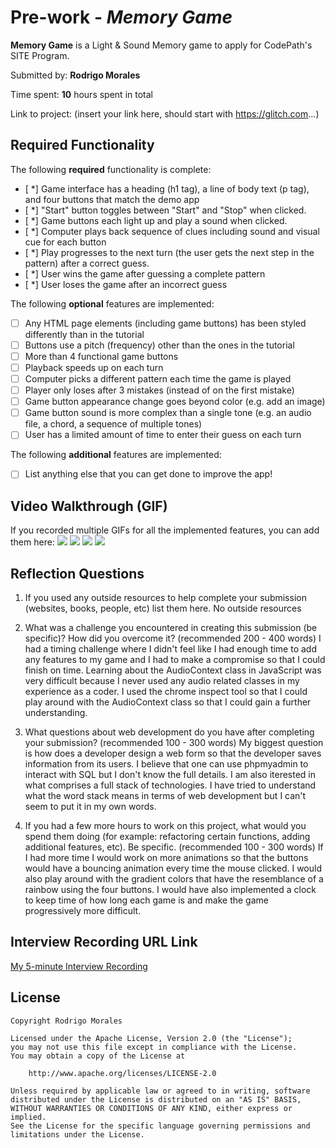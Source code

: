 # Pre-work - *Memory Game*

**Memory Game** is a Light & Sound Memory game to apply for CodePath's SITE Program. 

Submitted by: **Rodrigo Morales**

Time spent: **10** hours spent in total

Link to project: (insert your link here, should start with https://glitch.com...)

## Required Functionality

The following **required** functionality is complete:

* [ *] Game interface has a heading (h1 tag), a line of body text (p tag), and four buttons that match the demo app
* [ *] "Start" button toggles between "Start" and "Stop" when clicked. 
* [ *] Game buttons each light up and play a sound when clicked. 
* [ *] Computer plays back sequence of clues including sound and visual cue for each button
* [ *] Play progresses to the next turn (the user gets the next step in the pattern) after a correct guess. 
* [ *] User wins the game after guessing a complete pattern
* [ *] User loses the game after an incorrect guess

The following **optional** features are implemented:

* [ ] Any HTML page elements (including game buttons) has been styled differently than in the tutorial
* [ ] Buttons use a pitch (frequency) other than the ones in the tutorial
* [ ] More than 4 functional game buttons
* [ ] Playback speeds up on each turn
* [ ] Computer picks a different pattern each time the game is played
* [ ] Player only loses after 3 mistakes (instead of on the first mistake)
* [ ] Game button appearance change goes beyond color (e.g. add an image)
* [ ] Game button sound is more complex than a single tone (e.g. an audio file, a chord, a sequence of multiple tones)
* [ ] User has a limited amount of time to enter their guess on each turn

The following **additional** features are implemented:

- [ ] List anything else that you can get done to improve the app!

## Video Walkthrough (GIF)

If you recorded multiple GIFs for all the implemented features, you can add them here:
![](gif1-link-here)
![](gif2-link-here)
![](gif3-link-here)
![](gif4-link-here)

## Reflection Questions
1. If you used any outside resources to help complete your submission (websites, books, people, etc) list them here. 
No outside resources

2. What was a challenge you encountered in creating this submission (be specific)? How did you overcome it? (recommended 200 - 400 words) 
I had a timing challenge where I didn't feel like I had enough time to add any features to my game and I had to make a compromise so that I could finish on time. Learning about the AudioContext class in JavaScript was very difficult because I never used any audio related classes in my experience as a coder. I used the chrome inspect tool so that I could play around with the AudioContext class so that I could gain a further understanding.

3. What questions about web development do you have after completing your submission? (recommended 100 - 300 words) 
My biggest question is how does a developer design a web form so that the developer saves information from its users. I believe that one can use phpmyadmin to interact with SQL but I don't know the full details. I am also iterested in what comprises a full stack of technologies. I have tried to understand what the word stack means in terms of web development but I can't seem to put it in my own words.

4. If you had a few more hours to work on this project, what would you spend them doing (for example: refactoring certain functions, adding additional features, etc). Be specific. (recommended 100 - 300 words) 
If I had more time I would work on more animations so that the buttons would have a bouncing animation every time the mouse clicked. I would also play around with the gradient colors that have the resemblance of a rainbow using the four buttons. I would have also implemented a clock to keep time of how long each game is and make the game progressively more difficult.



## Interview Recording URL Link

[My 5-minute Interview Recording](your-link-here)


## License

    Copyright Rodrigo Morales

    Licensed under the Apache License, Version 2.0 (the "License");
    you may not use this file except in compliance with the License.
    You may obtain a copy of the License at

        http://www.apache.org/licenses/LICENSE-2.0

    Unless required by applicable law or agreed to in writing, software
    distributed under the License is distributed on an "AS IS" BASIS,
    WITHOUT WARRANTIES OR CONDITIONS OF ANY KIND, either express or implied.
    See the License for the specific language governing permissions and
    limitations under the License.
